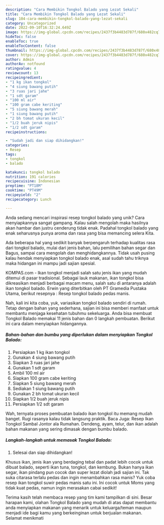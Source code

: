 ```yaml
---
description: "Cara Membikin Tongkol Balado yang Lezat Sekali"
title: "Cara Membikin Tongkol Balado yang Lezat Sekali"
slug: 104-cara-membikin-tongkol-balado-yang-lezat-sekali
category: Uncategorized
date: 2022-09-10T16:32:24.649Z
image: https://img-global.cpcdn.com/recipes/2437f3b4483d787f/680x482cq70/tongkol-balado-foto-resep-utama.jpg
hideToc: false
enableToc: true
enableTocContent: false
thumbnail: https://img-global.cpcdn.com/recipes/2437f3b4483d787f/680x482cq70/tongkol-balado-foto-resep-utama.jpg
cover: https://img-global.cpcdn.com/recipes/2437f3b4483d787f/680x482cq70/tongkol-balado-foto-resep-utama.jpg
author: Admin
authorAv: notfound
ratingvalue: 4
reviewcount: 13
recipeingredient:
- "1 kg ikan tongkol"
- "4 siung bawang putih"
- "3 ruas jari jahe"
- "1 sdt garam"
- "100 ml air"
- "100 gram cabe keriting"
- "5 siung bawang merah"
- "1 siung bawang putih"
- "2 bh tomat ukuran kecil"
- "1/2 buah jeruk nipis"
- "1/2 sdt garam"
recipeinstructions:

- "Sudah jadi dan siap dihidangkan!"
categories:
- Resep
tags:
- tongkol
- balado

katakunci: tongkol balado 
nutrition: 191 calories
recipecuisine: Indonesian
preptime: "PT18M"
cooktime: "PT49M"
recipeyield: "2"
recipecategory: Lunch

---
```





Anda sedang mencari inspirasi resep tongkol balado yang unik? Cara menyiapkannya sangat gampang. Kalau salah mengolah maka hasilnya akan hambar dan justru cenderung tidak enak. Padahal tongkol balado yang enak seharusnya punya aroma dan rasa yang bisa memancing selera Kita.





Ada beberapa hal yang sedikit banyak berpengaruh terhadap kualitas rasa dari tongkol balado, mulai dari jenis bahan, lalu pemilihan bahan segar dan Bagus, sampai cara mengolah dan menghidangkannya. Tidak usah pusing kalau hendak menyiapkan tongkol balado enak,      asal sudah tahu triknya maka hidangan ini mampu jadi sajian spesial.














KOMPAS.com - Ikan tongkol menjadi salah satu jenis ikan yang mudah ditemui di pasar tradisional. Sebagai lauk makanan, ikan tongkol bisa dikreasikan menjadi berbagai macam menu, salah satu di antaranya adalah ikan tongkol balado. Erwin yang diterbitkan oleh PT Gramedia Pustaka Utama, berikut resepnya : Resep tongkol balado pedas manis.






Nah, kali ini kita coba, yuk, variasikan tongkol balado sendiri di rumah. Tetap dengan bahan yang sederhana, sajian ini bisa memberi manfaat untuk membantu menjaga kesehatan tubuhmu sekeluarga. Anda bisa membuat Tongkol Balado memakai 11 jenis bahan dan 0 langkah pembuatan. Berikut ini cara dalam menyiapkan hidangannya.

<!--inarticleads1-->

##### Bahan-bahan dan bumbu yang diperlukan dalam menyiapkan Tongkol Balado:

1. Persiapkan 1 kg ikan tongkol
1. Gunakan 4 siung bawang putih
1. Siapkan 3 ruas jari jahe
1. Gunakan 1 sdt garam
1. Ambil 100 ml air
1. Siapkan 100 gram cabe keriting
1. Siapkan 5 siung bawang merah
1. Sediakan 1 siung bawang putih
1. Gunakan 2 bh tomat ukuran kecil
1. Siapkan 1/2 buah jeruk nipis
1. Persiapkan 1/2 sdt garam


Wah, ternyata proses pembuatan balado ikan tongkol itu memang mudah banget. Rugi rasanya kalau tidak langsung praktik. Baca Juga: Resep Ikan Tongkol Sambal Jontor ala Rumahan. Dendeng, ayam, telur, dan ikan adalah bahan makanan yang sering dimasak dengan bumbu balado. 

<!--inarticleads2-->

##### Langkah-langkah untuk memasak Tongkol Balado:


1. Selesai dan siap dihidangkan!

Khusus ikan, jenis ikan yang berdaging tebal dan padat lebih cocok untuk dibuat balado, seperti ikan tuna, tongkol, dan kembung. Bukan hanya ikan segar, ikan pindang pun cocok dan super lezat diolah jadi sajian ini. Tak suka citarasa terlalu pedas dan ingin menambahkan rasa manis? Yuk coba resep ikan tongkol suwir pedas manis satu ini. Ini cocok untuk Moms yang tidak kuat pedas, namun ingin merasakan cabai sedikit! 

Terima kasih telah membaca resep yang tim kami tampilkan di sini. Besar harapan kami, olahan Tongkol Balado yang mudah di atas dapat membantu anda menyiapkan makanan yang menarik untuk keluarga/teman maupun menjadi ide bagi kamu yang berkeinginan untuk berjualan makanan. Selamat menikmati

